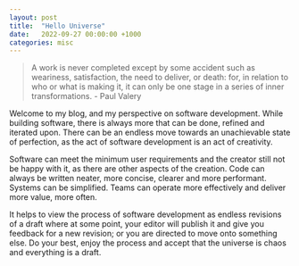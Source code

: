 ```yaml
---
layout: post
title:  "Hello Universe"
date:   2022-09-27 00:00:00 +1000
categories: misc
---
```

> A work is never completed except by some accident such as weariness, satisfaction, the need to deliver, or death: for, in relation to who or what is making it, it can only be one stage in a series of inner transformations. - Paul Valery

Welcome to my blog, and my perspective on software development. While building software, there is always more that can be done, refined and iterated upon. There can be an endless move towards an unachievable state of perfection, as the act of software development is an act of creativity.

Software can meet the minimum user requirements and the creator still not be happy with it, as there are other aspects of the creation. Code can always be written neater, more concise, clearer and more performant. Systems can be simplified. Teams can operate more effectively and deliver more value, more often.

It helps to view the process of software development as endless revisions of a draft where at some point, your editor will publish it and give you feedback for a new revision; or you are directed to move onto something else. Do your best, enjoy the process and accept that the universe is chaos and everything is a draft.